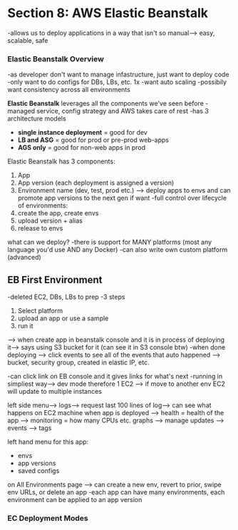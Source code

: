 # Section 8: AWS Elastic Beanstalk 
-allows us to deploy applications in a way that isn't so manual--> easy, scalable, safe

### Elastic Beanstalk Overview
-as developer don't want to manage infastructure, just want to deploy code 
-only want to do configs for DBs, LBs, etc. 1x
-want auto scaling
-possibily want consistency across all environments 

**Elastic Beanstalk** leverages all the components we've seen before 
-managed service, config strategy and AWS takes care of rest
-has 3 architecture models 
* **single instance deployment** = good for dev 
* **LB and ASG** = good for prod or pre-prod web-apps
* **AGS only** = good for non-web apps in prod

Elastic Beanstalk has 3 components: 
1. App
1. App version (each deployment is assigned a version)
1. Environment name (dev, test, prod etc.)
--> deploy apps to envs and can promote app versions to the next gen if want 
-full control over lifecycle of environments:
1. create the app, create envs 
1. upload version + alias 
1. release to envs 

what can we deploy? 
-there is support for MANY platforms (most any language you'd use AND any Docker)
-can also write own custom platform (advanced)

## EB First Environment
-deleted EC2, DBs, LBs to prep 
-3 steps 
1. Select platform 
1. upload an app or use a sample 
1. run it 

--> when create app in beanstalk console and it is in process of deploying it--> says using S3 bucket for it (can see it in S3 console btw)
-when done deploying --> click events to see all of the events that auto happened --> bucket, security group, created in elastic IP, etc. 

-can click link on EB console and it gives links for what's next
-running in simpliest way--> dev mode therefore 1 EC2 --> if move to another env EC2 will update to multiple instances

left side menu--> logs--> request last 100 lines of log--> can see what happens on EC2 machine when app is deployed 
--> health = health of the app 
--> monitoring = how many CPUs etc. graphs 
--> manage updates 
--> events 
--> tags 

left hand menu for this app:
* envs
* app versions 
* saved configs 

on All Environments page --> can create a new env, revert to prior, swipe env URLs, or delete an app 
-each app can have many environments, each environment can be applied to an app version 

### EC Deployment Modes